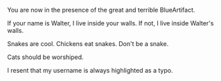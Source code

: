 You are now in the presence of the great and terrible BlueArtifact.

If your name is Walter, I live inside your walls. If not, I live inside Walter's walls.

Snakes are cool.
Chickens eat snakes.
Don't be a snake.

Cats should be worshiped.

I resent that my username is always highlighted as a typo.



<!---
BlueArtifact/BlueArtifact is a ✨ special ✨ repository because its `README.md` (this file) appears on your GitHub profile.
You can click the Preview link to take a look at your changes.
--->
